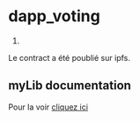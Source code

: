 # dapp_voting
1.
Le contract a été poublié sur ipfs.

## myLib documentation
Pour la voir [cliquez ici](https://ipfs.io/ipfs/QmSD4dtnruFxK5tsmekvpUE8nqwcXhZxZ3AeJGu8kbWAjY)
